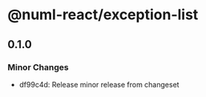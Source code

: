 # @numl-react/exception-list

## 0.1.0
### Minor Changes

- df99c4d: Release minor release from changeset
